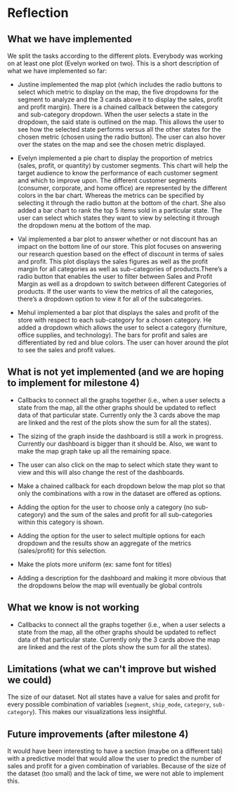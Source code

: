 # Reflection

## What we have implemented

We split the tasks according to the different plots. Everybody was working on at least one plot (Evelyn worked on two). This is a short description of what we have implemented so far:

- Justine implemented the map plot (which includes the radio buttons to select which metric to display on the map, the five dropdowns for the segment to analyze and the 3 cards above it to display the sales, profit and profit margin). There is a chained callback between the category and sub-category dropdown. When the user selects a state in the dropdown, the said state is outlined on the map. This allows the user to see how the selected state performs versus all the other states for the chosen metric (chosen using the radio button). The user can also hover over the states on the map and see the chosen metric displayed.  

- Evelyn implemented a pie chart to display the proportion of metrics (sales, profit, or quantity) by customer segments. This chart will help the target audience to know the performance of each customer segment and which to improve upon. The different customer segments (consumer, corporate, and home office) are represented by the different colors in the bar chart. Whereas the metrics can be specified by selecting it through the radio button at the bottom of the chart. She also added a bar chart to rank the top 5 items sold in a particular state. The user can select which states they want to view by selecting it through the dropdown menu at the bottom of the map. 

- Val implemented a bar plot to answer whether or not discount has an impact on the bottom line of our store. This plot focuses on answering our research question based on the effect of discount in terms of sales and profit. This plot displays the sales figures as well as the profit margin for all categories as well as sub-categories of products.There’s a radio button that enables the user to filter between Sales and Profit Margin as well as a dropdown to switch between different Categories of products. If the user wants to view the metrics of all the categories, there’s a dropdown option to view it for all of the subcategories.

- Mehul implemented a bar plot that displays the sales and profit of the store with respect to each sub-category for a chosen category. He added a dropdown which allows the user to select a category (furniture, office supplies, and technology). The bars for profit and sales are differentiated by red and blue colors. The user can hover around the plot to see the sales and profit values. 

## What is not yet implemented (and we are hoping to implement for milestone 4)

- Callbacks to connect all the graphs together (i.e., when a user selects a state from the map, all the other graphs should be updated to reflect data of that particular state. Currently only the 3 cards above the map are linked and the rest of the plots show the sum for all the states).

- The sizing of the graph inside the dashboard is still a work in progress. Currently our dashboard is bigger than it should be. Also, we want to make the map graph take up all the remaining space. 

- The user can also click on the map to select which state they want to view and this will also change the rest of the dashboards. 

- Make a chained callback for each dropdown below the map plot so that only the combinations with a row in the dataset are offered as options.

- Adding the option for the user to choose only a category (no sub-category) and the sum of the sales and profit for all sub-categories within this category is shown.

- Adding the option for the user  to select multiple options for each dropdown and the results show an aggregate of the metrics (sales/profit) for this selection. 

- Make the plots more uniform (ex: same font for titles)

- Adding a description for the dashboard and making it more obvious that the dropdowns below the map will eventually be global controls

## What we know is not working

- Callbacks to connect all the graphs together (i.e., when a user selects a state from the map, all the other graphs should be updated to reflect data of that particular state. Currently only the 3 cards above the map are linked and the rest of the plots show the sum for all the states).

## Limitations (what we can't improve but wished we could)

The size of our dataset. Not all states have a value for sales and profit for every possible combination of variables (`segment`, `ship_mode`, `category`, `sub-category`). This makes our visualizations less insightful.

## Future improvements (after milestone 4)

It would have been interesting to have a section (maybe on a different tab) with a predictive model that would allow the user to predict the number of sales and profit for a given combination of variables. Because of the size of the dataset (too small) and the lack of time, we were not able to implement this. 

